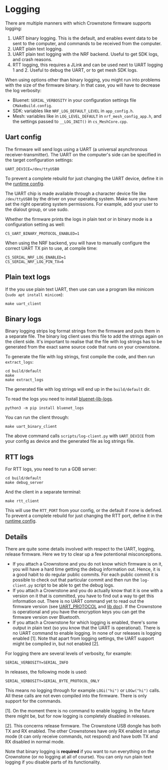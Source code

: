 # Logging

There are multiple manners with which Crownstone firmware supports logging:

1. UART binary logging. This is the default, and enables event data to be sent to the computer, and commands to be received from the computer.
2. UART plain text logging.
3. UART plain text logging with the NRF backend. Useful to get SDK logs, and crash reasons.
4. RTT logging, this requires a JLink and can be used next to UART logging 1 and 2. Useful to debug the UART, or to get mesh SDK logs.

When using options other than binary logging, you might run into problems with the size of the firmware binary. In that case, you will have to decrease the log verbosity:
- Bluenet: `SERIAL_VERBOSITY` in your configuration settings file `CMakeBuild.config`.
- SDK: variables like `NRF_LOG_DEFAULT_LEVEL` in `app_config.h`.
- Mesh: variables like in `LOG_LEVEL_DEFAULT` in `nrf_mesh_config_app.h`, and the settings passed to `__LOG_INIT()` in `cs_MeshCore.cpp`.

## Uart config

The firmware will send logs using a UART (a universal asynchronous receiver-transmitter). The UART on the computer's
side can be specified in the target configuration settings:

```
UART_DEVICE=/dev/ttyUSB0
```

To prevent a complete rebuild for just changing the UART device, define it in the [runtime config](INSTALL.md#overwrites-and-runtime-configs).


The UART chip is made available through a character device file like `/dev/ttyUSB0` by the driver on your operating system.
Make sure you have set the right operating system permissions. For example, add your user to the dialout group, or use sudo.

Whether the firmware prints the logs in plain text or in binary mode is a configuration setting as well:
```
CS_UART_BINARY_PROTOCOL_ENABLED=1
```

When using the NRF backend, you will have to manually configure the correct UART TX pin to use, at compile time:
```
CS_SERIAL_NRF_LOG_ENABLED=1
CS_SERIAL_NRF_LOG_PIN_TX=6
```


## Plain text logs

If the you use plain text UART, then use can use a program like minicom (`sudo apt install minicom`):

    make uart_client

## Binary logs

Binary logging strips log format strings from the firmware and puts them in a separate file. The binary log client uses this file to add the strings again on the client side. It's important to realise that the file with log strings has to be generated from the exact same source code that runs on your crownstone.

To generate the file with log strings, first compile the code, and then run `extract_logs`:

    cd build/default
    make
    make extract_logs

The generated file with log strings will end up in the `build/default` dir.

To read the logs you need to install [bluenet-lib-logs](https://github.com/crownstone/bluenet-lib-logs/).

    python3 -m pip install bluenet_logs

You can run the client through:

    make uart_binary_client

The above command calls `scripts/log-client.py` with `UART_DEVICE` from your config as device and the generated file as log strings file.

## RTT logs

For RTT logs, you need to run a GDB server:

    cd build/default
    make debug_server

And the client in a separate terminal:

    make rtt_client

This will use the `RTT_PORT` from your config, or the default if none is defined. To prevent a complete rebuild for just changing the RTT port, define it in the [runtime config](INSTALL.md#overwrites-and-runtime-configs).


## Details

There are quite some details involved with respect to the UART, logging, release firmware. Here we try to clear up a
few potentional misconceptions.

* If you attach a Crownstone and you do not know which firmware is on it, you will have a hard time getting the debug information out. Hence, it is a good habit to do regular public commits. For each public commit it is possible to check out that particular commit and then run the `log-client.py` script to be able to get the debug logs.
* If you attach a Crownstone and you do actually know that it is one with a version on it that is committed, you have to find out a way to get this information out. There is no UART command yet to read out the firmware version (see [UART_PROTOCOL](protocol/UART_PROTOCOL.md) and [lib doc](https://github.com/crownstone/crownstone-lib-python-uart/blob/master/DOCUMENTATION.md)). If the Crownstone is operational and you have the encryption keys you can get the firmware version over Bluetooth.
* If you attach a Crownstone for which logging is enabled, there's some output in plain text (so you know that the UART is operational). There is no UART command to enable logging. In none of our releases is logging enabled [1]. Note that apart from logging settings, the UART support might be compiled in, but not enabled [2].

For logging there are several levels of verbosity, for example:

```
SERIAL_VERBOSITY=SERIAL_INFO
```

In releases, the following mode is used:

```
SERIAL_VERBOSITY=SERIAL_BYTE_PROTOCOL_ONLY
```

This means no logging through for example `LOGi("hi")` or `LOGw("hi")` calls. All these calls are not even compiled into the firmware. There is only support for the commands.

[1]. On the moment there is no command to enable logging. In the future there might be, but for now logging is completely disabled in releases.

[2]. This concerns release firmware. The Crownstone USB dongle has both TX and RX enabled. The other Crownstones have only RX enabled in setup mode (it can only receive commands, not respond) and have both TX and RX disabled in normal mode.

Note that binary logging is **required** if you want to run everything on the Crownstone (or no logging at all of course). You can only run plain text logging if you disable parts of its functionality.
